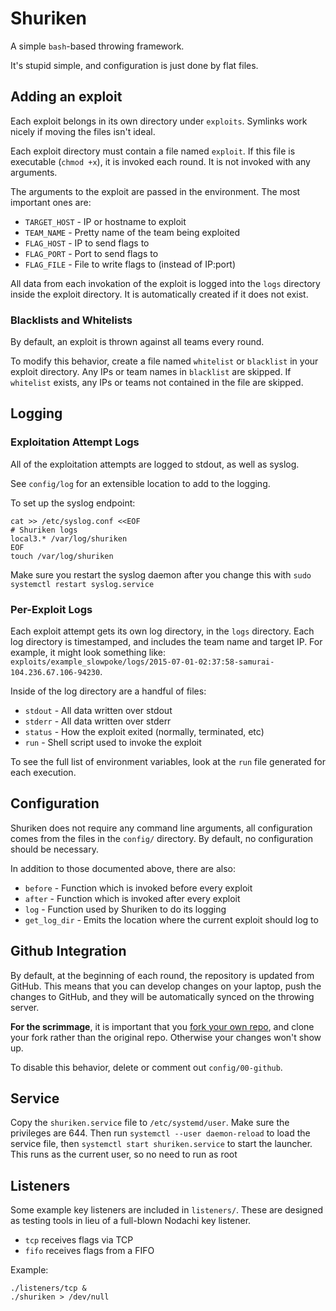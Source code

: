 # Shuriken

A simple `bash`-based throwing framework.

It's stupid simple, and configuration is just done by flat files.

## Adding an exploit

Each exploit belongs in its own directory under `exploits`.  Symlinks work nicely if moving the files isn't ideal.

Each exploit directory must contain a file named `exploit`.  If this file is executable (`chmod +x`), it is invoked each round.  It is not invoked with any arguments.

The arguments to the exploit are passed in the environment.  The most important ones are:

- `TARGET_HOST` - IP or hostname to exploit
- `TEAM_NAME` - Pretty name of the team being exploited
- `FLAG_HOST` - IP to send flags to
- `FLAG_PORT` - Port to send flags to
- `FLAG_FILE` - File to write flags to (instead of IP:port)

All data from each invokation of the exploit is logged into the `logs` directory inside the exploit directory.  It is automatically created if it does not exist.

### Blacklists and Whitelists

By default, an exploit is thrown against all teams every round.

To modify this behavior, create a file named `whitelist` or `blacklist` in your exploit directory.  Any IPs or team names in `blacklist` are skipped.  If `whitelist` exists, any IPs or teams not contained in the file are skipped.

## Logging

### Exploitation Attempt Logs

All of the exploitation attempts are logged to stdout, as well as syslog.

See `config/log` for an extensible location to add to the logging.

To set up the syslog endpoint:

```
cat >> /etc/syslog.conf <<EOF
# Shuriken logs
local3.* /var/log/shuriken
EOF
touch /var/log/shuriken
```

Make sure you restart the syslog daemon after you change this with `sudo systemctl restart syslog.service`

### Per-Exploit Logs

Each exploit attempt gets its own log directory, in the `logs` directory.  Each log directory is timestamped, and includes the team name and target IP.  For example, it might look something like: `exploits/example_slowpoke/logs/2015-07-01-02:37:58-samurai-104.236.67.106-94230`.

Inside of the log directory are a handful of files:

- `stdout` - All data written over stdout
- `stderr` - All data written over stderr
- `status` - How the exploit exited (normally, terminated, etc)
- `run` - Shell script used to invoke the exploit

To see the full list of environment variables, look at the `run` file generated for each execution.

## Configuration

Shuriken does not require any command line arguments, all configuration comes from the files in the `config/` directory.  By default, no configuration should be necessary.

In addition to those documented above, there are also:

- `before` - Function which is invoked before every exploit
- `after`  - Function which is invoked after every exploit
- `log`    - Function used by Shuriken to do its logging
- `get_log_dir` - Emits the location where the current exploit should log to

## Github Integration

By default, at the beginning of each round, the repository is updated from GitHub.  This means that you can develop changes on your laptop, push the changes to GitHub, and they will be automatically synced on the throwing server.

**For the scrimmage**, it is important that you [fork your own repo][fork], and clone your fork rather than the original repo.  Otherwise your changes won't show up.

To disable this behavior, delete or comment out `config/00-github`.

[fork]: https://help.github.com/articles/fork-a-repo/

## Service

Copy the `shuriken.service` file to `/etc/systemd/user`. Make sure the privileges are 644. Then run `systemctl --user daemon-reload` to load the service file, then `systemctl start shuriken.service` to start the launcher. This runs as the current user, so no need to run as root

## Listeners

Some example key listeners are included in `listeners/`.  These are designed as testing tools in lieu of a full-blown Nodachi key listener.

- `tcp` receives flags via TCP
- `fifo` receives flags from a FIFO

Example:

```
./listeners/tcp &
./shuriken > /dev/null
```
